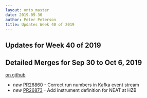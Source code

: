 ```yaml
---
layout: onto_master
date: 2019-09-30
author: Peter Peterson
title: Updates Week 40 of 2019
---
```

Updates for Week 40 of 2019
---------------------------

Detailed Merges for Sep 30 to Oct 6, 2019
-----------------------------------------
[on github](https://github.com/mantidproject/mantid/pulls?q=is%3Apr+merged%3A2019-10-01..2019-10-06)

* *new* [PR26860](https://github.com/mantidproject/mantid/pull/26860) - Correct run numbers in Kafka event stream
* *new* [PR26873](https://github.com/mantidproject/mantid/pull/26873) - Add instrument definition for NEAT at HZB
